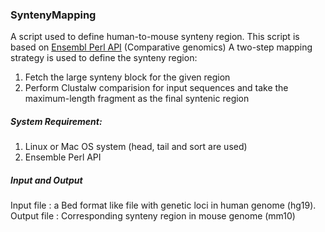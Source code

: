 ### SyntenyMapping

A script used to define human-to-mouse synteny region.
This script is based on [Ensembl Perl API](http://www.ensembl.org/info/docs/api/index.html) (Comparative genomics)
A two-step mapping strategy is used to define the synteny region:
1. Fetch the large synteny block for the given region
2. Perform Clustalw comparision for input sequences and take the maximum-length fragment as the final syntenic region

##### System Requirement:
1. Linux or Mac OS system (head, tail and sort are used)
2. Ensemble Perl API

##### Input and Output
Input   file  : a Bed format like file with genetic loci in human genome (hg19).
Output  file  : Corresponding synteny region in mouse genome (mm10)

